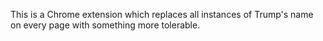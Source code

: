 This is a Chrome extension which replaces all instances of Trump's name on every page with something more tolerable.
